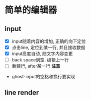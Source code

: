 # 简单的编辑器

## input
- [x] input随着内容的增加, 正确的向下定位
- [x] 点击line, 定位到某一行, 并且接收数据
- [x] input高度自动, 随文字内容变更
- [ ] back space到空, 编辑上一行
- [ ] 新建行, after某一行
**注意**
* ghost-input的空格和换行要实现

## line render
